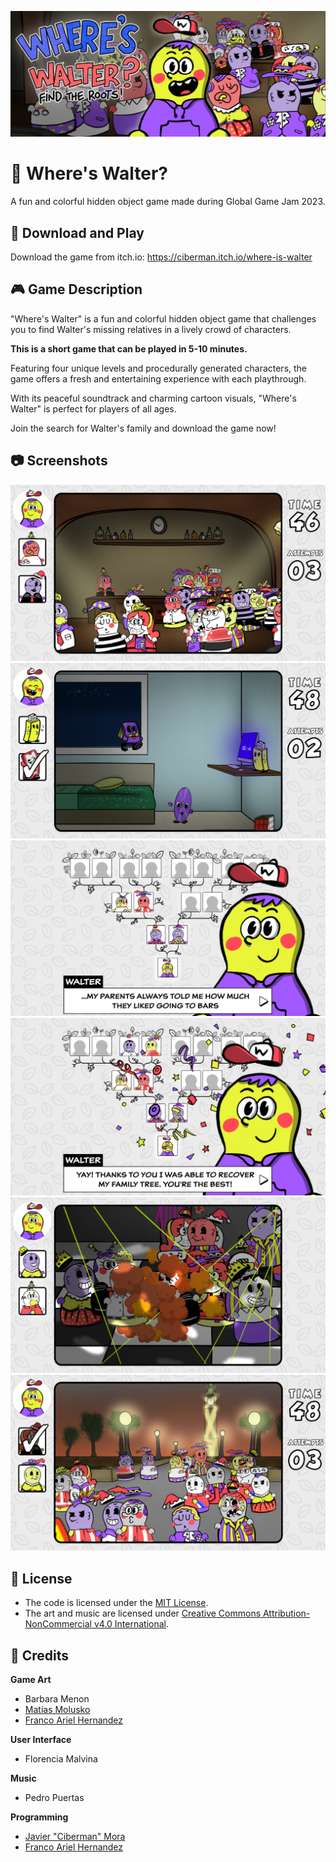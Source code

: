 ![Where's Walter promo banner](./Promo/banner.png)

# 🧐 Where's Walter?

A fun and colorful hidden object game made during Global Game Jam 2023.

## 🚀 Download and Play

Download the game from itch.io: https://ciberman.itch.io/where-is-walter

## 🎮 Game Description

"Where's Walter" is a fun and colorful hidden object game that challenges you to find Walter's missing relatives in a lively crowd of characters.

**This is a short game that can be played in 5-10 minutes.**

Featuring four unique levels and procedurally generated characters, the game offers a fresh and entertaining experience with each playthrough.

With its peaceful soundtrack and charming cartoon visuals, "Where's Walter" is perfect for players of all ages.

Join the search for Walter's family and download the game now!

## 📷 Screenshots

![Screenshot 1](./Promo/wiw_1.png)
![Screenshot 2](./Promo/wiw_2.png)
![Screenshot 3](./Promo/wiw_3.png)
![Screenshot 4](./Promo/wiw_4.png)
![Screenshot 5](./Promo/wiw_5.png)
![Screenshot 6](./Promo/wiw_6.png)

## 📝 License

- The code is licensed under the [MIT License](./LICENSE).
- The art and music are licensed under [Creative Commons Attribution-NonCommercial v4.0 International](https://creativecommons.org/licenses/by-nc/4.0/).

## 📜 Credits

**Game Art**
- Barbara Menon
- [Matias Molusko](https://instagram.com/matiasmolusko)
- [Franco Ariel Hernandez](https://francotestudio.rt.gd/)

**User Interface**
- Florencia Malvina

**Music**
- Pedro Puertas

**Programming**
- [Javier "Ciberman" Mora](https://ciberman.net)
- [Franco Ariel Hernandez](https://francotestudio.rt.gd/)

